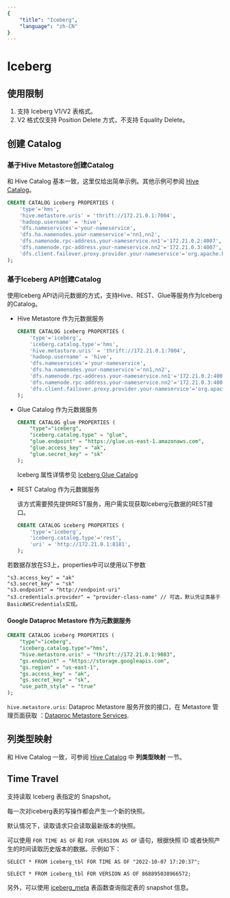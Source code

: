 ```yaml
---
{
    "title": "Iceberg",
    "language": "zh-CN"
}
---
```


<!-- 
Licensed to the Apache Software Foundation (ASF) under one
or more contributor license agreements.  See the NOTICE file
distributed with this work for additional information
regarding copyright ownership.  The ASF licenses this file
to you under the Apache License, Version 2.0 (the
"License"); you may not use this file except in compliance
with the License.  You may obtain a copy of the License at

  http://www.apache.org/licenses/LICENSE-2.0

Unless required by applicable law or agreed to in writing,
software distributed under the License is distributed on an
"AS IS" BASIS, WITHOUT WARRANTIES OR CONDITIONS OF ANY
KIND, either express or implied.  See the License for the
specific language governing permissions and limitations
under the License.
-->


# Iceberg

## 使用限制

1. 支持 Iceberg V1/V2 表格式。
2. V2 格式仅支持 Position Delete 方式，不支持 Equality Delete。

## 创建 Catalog

### 基于Hive Metastore创建Catalog

和 Hive Catalog 基本一致，这里仅给出简单示例。其他示例可参阅 [Hive Catalog](./hive.md)。

```sql
CREATE CATALOG iceberg PROPERTIES (
    'type'='hms',
    'hive.metastore.uris' = 'thrift://172.21.0.1:7004',
    'hadoop.username' = 'hive',
    'dfs.nameservices'='your-nameservice',
    'dfs.ha.namenodes.your-nameservice'='nn1,nn2',
    'dfs.namenode.rpc-address.your-nameservice.nn1'='172.21.0.2:4007',
    'dfs.namenode.rpc-address.your-nameservice.nn2'='172.21.0.3:4007',
    'dfs.client.failover.proxy.provider.your-nameservice'='org.apache.hadoop.hdfs.server.namenode.ha.ConfiguredFailoverProxyProvider'
);
```

### 基于Iceberg API创建Catalog

使用Iceberg API访问元数据的方式，支持Hive、REST、Glue等服务作为Iceberg的Catalog。

- Hive Metastore 作为元数据服务

    ```sql
    CREATE CATALOG iceberg PROPERTIES (
        'type'='iceberg',
        'iceberg.catalog.type'='hms',
        'hive.metastore.uris' = 'thrift://172.21.0.1:7004',
        'hadoop.username' = 'hive',
        'dfs.nameservices'='your-nameservice',
        'dfs.ha.namenodes.your-nameservice'='nn1,nn2',
        'dfs.namenode.rpc-address.your-nameservice.nn1'='172.21.0.2:4007',
        'dfs.namenode.rpc-address.your-nameservice.nn2'='172.21.0.3:4007',
        'dfs.client.failover.proxy.provider.your-nameservice'='org.apache.hadoop.hdfs.server.namenode.ha.ConfiguredFailoverProxyProvider'
    );
    ```

- Glue Catalog 作为元数据服务

    ```sql
    CREATE CATALOG glue PROPERTIES (
        "type"="iceberg",
        "iceberg.catalog.type" = "glue",
        "glue.endpoint" = "https://glue.us-east-1.amazonaws.com",
        "glue.access_key" = "ak",
        "glue.secret_key" = "sk"
    );
    ```

    Iceberg 属性详情参见 [Iceberg Glue Catalog](https://iceberg.apache.org/docs/latest/aws/#glue-catalog)

- REST Catalog 作为元数据服务

    该方式需要预先提供REST服务，用户需实现获取Iceberg元数据的REST接口。
    
    ```sql
    CREATE CATALOG iceberg PROPERTIES (
        'type'='iceberg',
        'iceberg.catalog.type'='rest',
        'uri' = 'http://172.21.0.1:8181',
    );
    ```

若数据存放在S3上，properties中可以使用以下参数

```
"s3.access_key" = "ak"
"s3.secret_key" = "sk"
"s3.endpoint" = "http://endpoint-uri"
"s3.credentials.provider" = "provider-class-name" // 可选，默认凭证类基于BasicAWSCredentials实现。
```

#### Google Dataproc Metastore 作为元数据服务

```sql
CREATE CATALOG iceberg PROPERTIES (
    "type"="iceberg",
    "iceberg.catalog.type"="hms",
    "hive.metastore.uris" = "thrift://172.21.0.1:9083",
    "gs.endpoint" = "https://storage.googleapis.com",
    "gs.region" = "us-east-1",
    "gs.access_key" = "ak",
    "gs.secret_key" = "sk",
    "use_path_style" = "true"
);
```

`hive.metastore.uris`: Dataproc Metastore 服务开放的接口，在 Metastore 管理页面获取 ：[Dataproc Metastore Services](https://console.cloud.google.com/dataproc/metastore).

## 列类型映射

和 Hive Catalog 一致，可参阅 [Hive Catalog](./hive.md) 中 **列类型映射** 一节。

## Time Travel

支持读取 Iceberg 表指定的 Snapshot。

每一次对iceberg表的写操作都会产生一个新的快照。

默认情况下，读取请求只会读取最新版本的快照。

可以使用 `FOR TIME AS OF` 和 `FOR VERSION AS OF` 语句，根据快照 ID 或者快照产生的时间读取历史版本的数据。示例如下：

`SELECT * FROM iceberg_tbl FOR TIME AS OF "2022-10-07 17:20:37";`

`SELECT * FROM iceberg_tbl FOR VERSION AS OF 868895038966572;`

另外，可以使用 [iceberg_meta](../../sql-manual/sql-functions/table-functions/iceberg_meta.md) 表函数查询指定表的 snapshot 信息。

